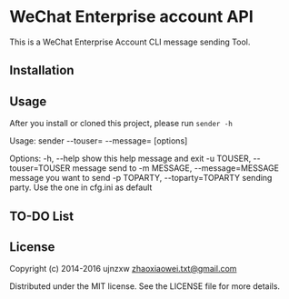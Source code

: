 WeChat Enterprise account API
=====================================

This is a WeChat Enterprise Account CLI message sending Tool.

Installation
-----------

Usage
-----
After you install or cloned this project, please run `sender -h`

Usage: sender --touser=<to user> --message=<sending message> [options]

Options:
  -h, --help            show this help message and exit
  -u TOUSER, --touser=TOUSER
                        message send to
  -m MESSAGE, --message=MESSAGE
                        message you want to send
  -p TOPARTY, --toparty=TOPARTY
                        sending party. Use the one in cfg.ini as default



TO-DO List
----------

License
-------
Copyright (c) 2014-2016 ujnzxw <zhaoxiaowei.txt@gmail.com>

Distributed under the MIT license. See the LICENSE file for more details.
